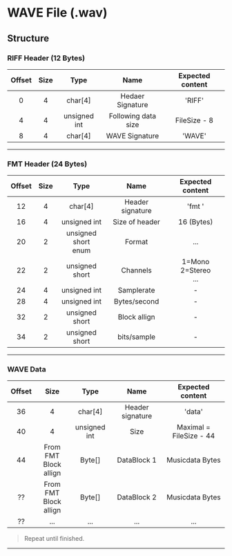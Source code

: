 # WAVE File (.wav)

## Structure
### RIFF Header (12 Bytes)
|Offset|Size|Type|Name|Expected content|
|:-:|:-:|:-:|:-:|:-:|
|0|4|char[4]| Hedaer Signature | 'RIFF'|
|4|4|unsigned int| Following data size |FileSize - 8|
|8|4|char[4]|WAVE Signature|'WAVE'|
***
### FMT Header (24 Bytes)
|Offset|Size|Type|Name|Expected content|
|:-:|:-:|:-:|:-:|:-:|
|12|4|char[4]       | Header signature|'fmt '|
|16|4|unsigned int  | Size of header| 16 (Bytes)|
|20|2|unsigned short<br>enum| Format| ... |
|22|2|unsigned short| Channels      |1=Mono<br>2=Stereo<br>...|
|24|4|unsigned int | Samplerate    |-|
|28|4|unsigned int  | Bytes/second|-|
|32|2|unsigned short| Block allign|-|
|34|2|unsigned short| bits/sample|-|
***

### WAVE Data
|Offset|Size|Type|Name|Expected content|
|:-:|:-:|:-:|:-:|:-:|
|36|4|char[4]|Header signature|'data'|
|40|4|unsigned int|Size|Maximal = FileSize - 44|
|44|From FMT<br>Block allign|Byte[]|DataBlock 1|Musicdata Bytes |
|??|From FMT<br>Block allign|Byte[]|DataBlock 2|Musicdata Bytes |
|??|...|...|...|...|

> Repeat until finished.
***
